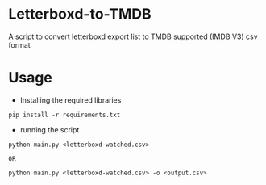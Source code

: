 # Letterboxd-to-TMDB
A script to convert letterboxd export list to TMDB supported (IMDB V3) csv format

# Usage
- Installing the required libraries

`pip install -r requirements.txt`

- running the script
```
python main.py <letterboxd-watched.csv> 

OR 

python main.py <letterboxd-watched.csv> -o <output.csv>
```